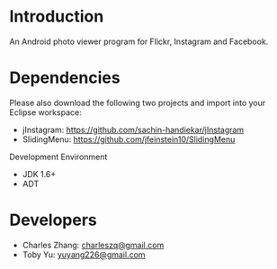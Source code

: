 Introduction
====================
An Android photo viewer program for Flickr, Instagram and Facebook.

Dependencies
====================
Please also download the following two projects and import into your Eclipse workspace:
* jInstagram:	https://github.com/sachin-handiekar/jInstagram
* SlidingMenu:	https://github.com/jfeinstein10/SlidingMenu

Development Environment
* JDK 1.6+
* ADT

Developers
====================
* Charles Zhang: charleszq@gmail.com
* Toby Yu: yuyang226@gmail.com